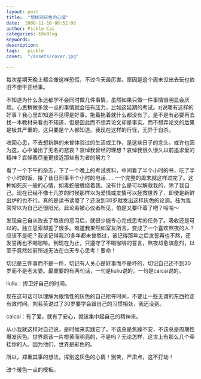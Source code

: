 ```yaml
---
layout: post  
title:  "想挥别灰色的心情"
date:  2008-11-16 08:52:00
author: Pickle Cai  
categories: EduBlog  
keywords: 
description:   
tags:	pickle   
cover:  "/assets/cover.jpg"  

---
```


每次星期天晚上都会像这样恐慌，不过今天最厉害。原因是这个周末没出去玩也依旧不想干正经事。



不知道为什么永远都学不会同时做几件事情，虽然如果只做一件事情很明显会厌烦。心思稍微多放一点的事情就会倍有压力，比如这延期的考试。zj说哪有这样的好事？我心里却知道不见得是好事。拖着拖着就什么都没有了。是不是有必要再去找一本教材来看也不知道，但是因此而不想弄论文却是事实。而不想弄论文的后果是极其严重的，这只要是个人都知道。我现在这样的行径，无异于自杀。



收回心思，不去想新鲜的未曾体验过的生活或工作，是这些日子的念头。或许也因为这，心中涌出了无名的悲哀？哀悼我曾经的理想？哀悼我很久很久以前追求爱的精神？哀悼我尽量更接近那些有为者的努力？



看了一个下午的杂志，下了一个晚上的考试资料，中间看了半个小时的书，吃了半个小时的饭，接了昔日同事半个小时的电话……一个完整的周末就这样过完了。这种如死灰一般的心情，如毒蛇般缠绕着我。没有什么是可以解救我的，除了我自己。现在已经不像十几岁的时候那样以为爱情或友情可以拯救世界了，即使是新鲜出炉的也不行。真的是读书读傻了？还没到30岁就发出这样灰色的论调。枉为我常常以为自己还很阳光。此论若被心仪者所见，怕是又要吓着了吧？哈哈～



发现自己自从改去了熬夜的恶习后，就很少能专心完成思考的任务了。吸收还是可以的，独立思索却差了很多。难道我果然如室友所言，变成了一个喜欢熬夜的人？应该不是吧？我该记得我20多年都未曾熬过，该记得那年之后发誓再也不熬，还发誓再也不喝咖啡。到现在为止，只遵守了不喝咖啡的誓言，熬夜却愈演愈烈，以至于竟然如前所述无法在白天专心思考！要命！



切记是三件事而不是一件，切记有人关心是好事而不是坏的，切记自己还不到30岁而不是老太婆。最重要的有两句话，一句是liuliu说的，一句是caicai说的。



liuliu：捍卫好自己的时间。



现在这句话可以理解为跟惰性的灰色的自己抢夺时间，不要让一些无谓的东西抢走有效时间。刘若英说过了30岁要学会跟自己的习惯相处，我还没到。



caicai：有了爱，就有了安心，就该集中起自己的精神来。



从小我就这样对自己说，是时候来实践它了。不该总是焦躁不安，不该总是周期性爆发灰色。世界原该一片橙黄而明亮的，不是吗？无论怎样，这世上有那么几个牵挂你的人。因为他们，世界是彩色的。



所以，郑重其事的想法，挥别这灰色的心情！别笑，严肃点，这不打劫！



改个暖色一点的模板。



		    
